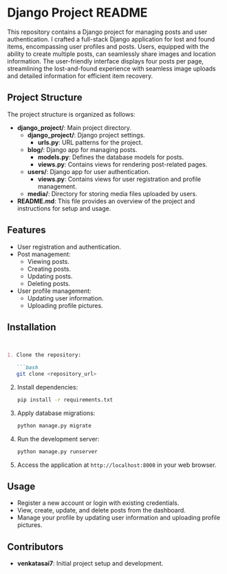 

# Django Project README

This repository contains a Django project for managing posts and user authentication.
I crafted a full-stack Django application for lost and found items, encompassing user profiles and posts. Users, equipped with the ability to create multiple posts, can seamlessly share images and location information. The user-friendly interface displays four posts per page, streamlining the lost-and-found experience with seamless image uploads and detailed information for efficient item recovery.


## Project Structure

The project structure is organized as follows:

- **django_project/**: Main project directory.
  - **django_project/**: Django project settings.
    - **urls.py**: URL patterns for the project.
  - **blog/**: Django app for managing posts.
    - **models.py**: Defines the database models for posts.
    - **views.py**: Contains views for rendering post-related pages.
  - **users/**: Django app for user authentication.
    - **views.py**: Contains views for user registration and profile management.
  - **media/**: Directory for storing media files uploaded by users.
- **README.md**: This file provides an overview of the project and instructions for setup and usage.

## Features

- User registration and authentication.
- Post management:
  - Viewing posts.
  - Creating posts.
  - Updating posts.
  - Deleting posts.
- User profile management:
  - Updating user information.
  - Uploading profile pictures.
    

## Installation


```markdown


1. Clone the repository:

   ```bash
   git clone <repository_url>
   ```

2. Install dependencies:

   ```bash
   pip install -r requirements.txt
   ```

3. Apply database migrations:

   ```bash
   python manage.py migrate
   ```

4. Run the development server:

   ```bash
   python manage.py runserver
   ```

5. Access the application at `http://localhost:8000` in your web browser.

## Usage

- Register a new account or login with existing credentials.
- View, create, update, and delete posts from the dashboard.
- Manage your profile by updating user information and uploading profile pictures.

## Contributors

- **venkatasai7**: Initial project setup and development.
